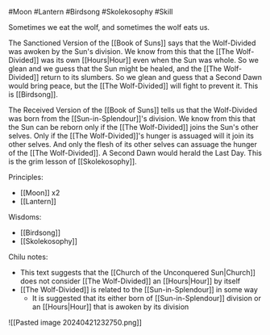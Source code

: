 #Moon #Lantern #Birdsong #Skolekosophy #Skill  

Sometimes we eat the wolf, and sometimes the wolf eats us.

The Sanctioned Version of the [[Book of Suns]] says that the Wolf-Divided was awoken by the Sun's division. We know from this that the [[The Wolf-Divided]] was its own [[Hours|Hour]] even when the Sun was whole. So we glean and we guess that the Sun might be healed, and the [[The Wolf-Divided]] return to its slumbers. So we glean and guess that a Second Dawn would bring peace, but the [[The Wolf-Divided]] will fight to prevent it. This is [[Birdsong]].

The Received Version of the [[Book of Suns]] tells us that the Wolf-Divided was born from the [[Sun-in-Splendour]]'s division. We know from this that the Sun can be reborn only if the [[The Wolf-Divided]] joins the Sun's other selves. Only if the [[The Wolf-Divided]]'s hunger is assuaged will it join its other selves. And only the flesh of its other selves can assuage the hunger of the [[The Wolf-Divided]]. A Second Dawn would herald the Last Day. This is the grim lesson of [[Skolekosophy]].

Principles:
- [[Moon]] x2
- [[Lantern]]

Wisdoms:
- [[Birdsong]]
- [[Skolekosophy]]

Chilu notes:
- This text suggests that the [[Church of the Unconquered Sun|Church]] does not consider [[The Wolf-Divided]] an [[Hours|Hour]] by itself
- [[The Wolf-Divided]] is related to the [[Sun-in-Splendour]] in some way
	- It is suggested that its either born of [[Sun-in-Splendour]] division or an [[Hours|Hour]] that is awoken by its division

![[Pasted image 20240421232750.png]]